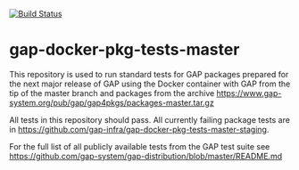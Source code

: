 [![Build Status](https://travis-ci.org/gap-infra/gap-docker-pkg-tests-master.svg?branch=master)](https://travis-ci.org/gap-infra/gap-docker-pkg-tests-master)

# gap-docker-pkg-tests-master

This repository is used to run standard tests for GAP packages prepared
for the next major release of GAP using the Docker container with GAP
from the tip of the master branch and packages from the archive
https://www.gap-system.org/pub/gap/gap4pkgs/packages-master.tar.gz

All tests in this repository should pass. All currently failing package
tests are in https://github.com/gap-infra/gap-docker-pkg-tests-master-staging.

For the full list of all publicly available tests from the GAP test suite
see https://github.com/gap-system/gap-distribution/blob/master/README.md
